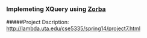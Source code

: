 ### Implemeting XQuery using [Zorba](http://www.zorba.io/)

#####Project Dscription: http://lambda.uta.edu/cse5335/spring14/project7.html

